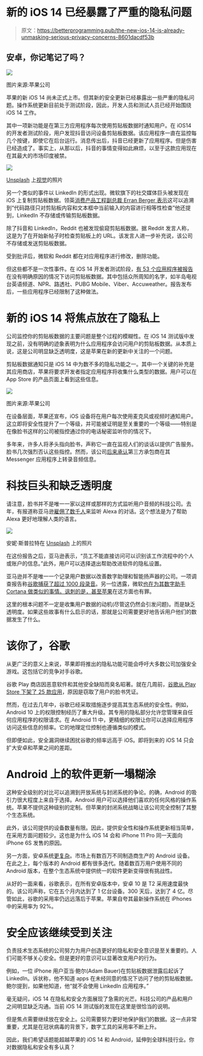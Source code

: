# 新的 iOS 14 已经暴露了严重的隐私问题

> 原文：<https://betterprogramming.pub/the-new-ios-14-is-already-unmasking-serious-privacy-concerns-8601dacdf53b>

## 安卓，你记笔记了吗？

![](img/4cc456aff15c94c8d39f9f249829e0d9.png)

图片来源:苹果公司

苹果的新 iOS 14 尚未正式上市。但其新的安全更新已经暴露出一些严重的隐私问题。操作系统更新目前处于测试阶段，因此，开发人员和测试人员已经开始围绕 iOS 14 工作。

其中一项新功能是在第三方应用程序每次使用剪贴板数据时通知用户。在 iOS14 的开发者测试阶段，用户发现抖音访问设备剪贴板数据。该应用程序一直在监控每几个按键，即使它在后台运行。消息传出后，抖音已经更新了应用程序。但是伤害已经造成了。事实上，从那以后，抖音的事情变得如此麻烦，以至于这款应用现在在其最大的市场印度被禁。

![](img/4b26144c26925374bf8c1b31801566dd.png)

[Unsplash](https://unsplash.com/s/photos/tiktok?utm_source=unsplash&utm_medium=referral&utm_content=creditCopyText) 上[视觉](https://unsplash.com/@visuals?utm_source=unsplash&utm_medium=referral&utm_content=creditCopyText)的照片

另一个类似的事件以 LinkedIn 的形式出现。微软旗下的社交媒体巨头被发现在 iOS 上复制剪贴板数据。领英[消费产品工程副总裁 Erran Berger 表示](https://twitter.com/eberger45/status/1278843576638570496?ref_src=twsrc%5Etfw%7Ctwcamp%5Etweetembed%7Ctwterm%5E1278843576638570496%7Ctwgr%5E&ref_url=https%3A%2F%2Fwww.businessinsider.com%2Fapple-ios-14-catches-reddit-linkedin-copying-iphone-clipboard-data-2020-7)这可以追溯到“代码路径只对剪贴板内容和文本框中当前输入的内容进行相等性检查”他还提到，LinkedIn 不存储或传输剪贴板数据。

除了抖音和 LinkedIn，Reddit 也被发现偷窥剪贴板数据。据 Reddit 发言人称，这是为了在开始新帖子时检查剪贴板上的 URL。该发言人进一步补充说，该公司不存储或发送剪贴板数据。

受到批评后，微软和 Reddit 都在对应用程序进行修改，删除功能。

但这些都不是一次性事件。在 iOS 14 开发者测试阶段，[有 53 个应用程序被报告](https://arstechnica.com/gadgets/2020/06/tiktok-and-53-other-ios-apps-still-snoop-your-sensitive-clipboard-data/)在没有明确原因的情况下访问剪贴板数据。其中包括众所周知的名字，如半岛电视台英语频道、NPR、路透社、PUBG Mobile、Viber、Accuweather。报告发布后，一些应用程序已经限制了这种做法。

# 新的 iOS 14 将焦点放在了隐私上

公司监控你的剪贴板数据的主要问题是整个过程的模糊性。在 iOS 14 测试版中发现之前，没有明确的迹象表明为什么应用程序会访问用户的剪贴板数据。从本质上说，这是公司明显缺乏透明度，这是苹果在新的更新中关注的一个问题。

剪贴板数据通知只是 iOS 14 中为数不多的隐私功能之一。其中一个关键的补充是其应用商店，苹果将要求开发者指定应用程序将收集什么类型的数据。用户可以在 App Store 的产品页面上看到这些信息。

![](img/55cfda4d72ffecd874a7274ae1648714.png)

图片来源:苹果公司

在设备层面，苹果还宣布，iOS 设备将在用户每次使用麦克风或视频时通知用户。这立即将安全性提升了一个等级，并可能被证明是至关重要的一个等级——特别是在像脸书这样的公司被指控通过你的电话秘密监听你的情况下。

多年来，许多人将矛头指向脸书，声称它一直在监视人们的谈话以提供广告服务。脸书几次强烈否认这些指控。然而，该公司[后来承认](https://www.vice.com/en_us/article/wjw889/facebook-said-it-wasnt-listening-to-your-conversations-it-was)第三方承包商在其 Messenger 应用程序上转录音频信息。

# 科技巨头和缺乏透明度

请注意，脸书并不是唯一一家以这样或那样的方式监听用户音频的科技公司。去年，有报道称亚马逊[雇佣了数千人](https://edition.cnn.com/2019/04/11/tech/amazon-alexa-listening/index.html)来监听 Alexa 的对话。这个想法是为了帮助 Alexa 更好地理解人类的语言。

![](img/ed633925b2f3ed5a0e97a405332cba97.png)

安妮·斯普拉特在 [Unsplash](https://unsplash.com/s/photos/facebook?utm_source=unsplash&utm_medium=referral&utm_content=creditCopyText) 上的照片

在这份报告之后，亚马逊表示，“员工不能直接访问可以识别该工作流程中的个人或账户的信息。”此外，用户可以选择退出帮助改进软件的隐私设置。

亚马逊并不是唯一一个记录用户数据以改善数字助理和智能扬声器的公司。一项调查报告称[谷歌捕获了超过 1000 段录音](https://www.vrt.be/vrtnws/en/2019/07/10/google-employees-are-eavesdropping-even-in-flemish-living-rooms/)。另一位透露，微软[也在为其数字助手 Cortana 做类似的事情。讽刺的是，](https://www.vice.com/en_us/article/xweqbq/microsoft-contractors-listen-to-skype-calls)[甚至苹果](https://www.theguardian.com/technology/2019/jul/26/apple-contractors-regularly-hear-confidential-details-on-siri-recordings)在这方面也有罪。

这里的根本问题不一定是收集用户数据的动机(尽管这仍然会引发问题)。而是缺乏透明度。如果这些故事有什么启示的话，那就是公司需要更好地告诉用户他们的数据发生了什么。

# 该你了，谷歌

从更广泛的意义上来说，苹果即将推出的隐私功能可能会呼吁大多数公司加强安全游戏。这包括它的竞争对手谷歌。

谷歌 Play 商店因恶意软件和其他安全缺陷而臭名昭著。就在几周前，[谷歌从 Play Store 下架了 25 款应用](https://www.zdnet.com/article/google-removes-25-android-apps-caught-stealing-facebook-credentials/)，原因是窃取了用户的脸书凭证。

然而，在过去几年中，谷歌已经采取措施逐步提高其生态系统的安全性。例如，Android 10 上的权限控制经历了重大升级。其专用的隐私部分允许您管理来自任何应用程序的权限请求。在 Android 11 中，更精细的权限让你可以选择应用程序访问这些信息的频率。它的地理定位控制也遵循类似的模式。

但即便如此，安全漏洞继续困扰谷歌的频率远高于 iOS。即将到来的 iOS 14 只会扩大安卓和苹果之间的差距。

# Android 上的软件更新一塌糊涂

这种安全级别的对比可以追溯到开放系统与封闭系统的争论。的确，Android 的吸引力很大程度上来自于选择。Android 用户可以选择他们喜欢的任何风格的操作系统。苹果不提供这种级别的定制。但苹果的封闭系统战略让该公司完全控制了其整个生态系统。

此外，该公司提供的设备数量有限。因此，提供安全性和操作系统更新相当简单，在采用方面问题较少。这也是为什么 iOS 14 会和 iPhone 11 Pro 同一天面向 iPhone 6S 发售的原因。

另一方面，安卓系统[更复杂](https://www.androidcentral.com/apple-once-again-crushes-android-makers-update-support)。市场上有数百万不同制造商生产的 Android 设备。在此之上，每个版本的 Android 都有很多迭代。随着数百万用户使用不同的 Android 版本，在整个生态系统中提供统一的软件更新变得很有挑战性。

从好的一面来看，谷歌表示，在所有安卓版本中，安卓 10 是 T2 采用速度最快的。该公司声称，它在五个月内达到了 1 亿台设备。300 天后，达到了 4 亿。尽管如此，谷歌的采用率仍远远落后于苹果。苹果自夸其最新操作系统在 iPhones 中的采用率为 92%。

# 安全应该继续受到关注

负责技术生态系统的公司努力为用户创造更好的隐私和安全意识是至关重要的。人们可能不够关心安全。但是更好的意识可以显著改变用户的行为。

例如，一位 iPhone 用户亚当·鲍尔(Adam Bauer)在剪贴板数据泄露后起诉了 LinkedIn。诉状称，他不知道 apps 在未经同意的情况下访问了他的剪贴板数据。鲍尔提到，如果他知道，他“就不会使用 LinkedIn 应用程序。”

毫无疑问，iOS 14 在隐私和安全方面展现了急需的光芒。科技公司的产品和用户之间明显缺乏沟通。当前 iOS 14 测试版的发现在这里是很恰当的说明。

但是焦点需要继续放在安全上。公司需要努力更好地保护我们的数据。这一点非常重要，尤其是在冠状病毒的背景下，数字工具的采用率不断上升。

因此，我们希望话题能超越苹果的 iOS 14 和 Android，延伸到全球科技行业。你对数据隐私和安全有多认真？